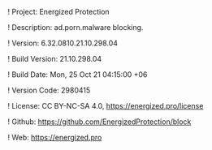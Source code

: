 ! Project: Energized Protection

! Description: ad.porn.malware blocking.

! Version: 6.32.0810.21.10.298.04

! Build Version: 21.10.298.04

! Build Date: Mon, 25 Oct 21 04:15:00 +06

! Version Code: 2980415

! License: CC BY-NC-SA 4.0, https://energized.pro/license

! Github: https://github.com/EnergizedProtection/block

! Web: https://energized.pro
